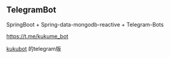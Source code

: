 ## TelegramBot

SpringBoot + Spring-data-mongodb-reactive + Telegram-Bots

https://t.me/kukume_bot

[kukubot](https://github.com/kukume/kukubot) 的telegram版